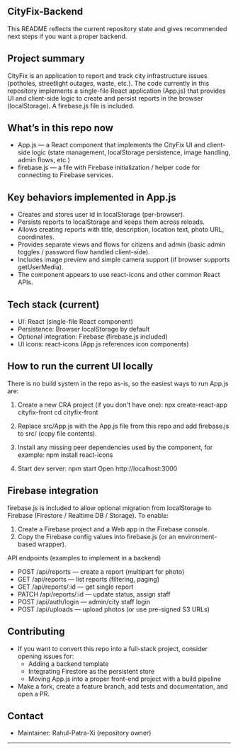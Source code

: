 ## CityFix-Backend
This README reflects the current repository state and gives recommended next steps if you want a proper backend.

## Project summary
CityFix is an application to report and track city infrastructure issues (potholes, streetlight outages, waste, etc.). The code currently in this repository implements a single-file React application (App.js) that provides UI and client-side logic to create and persist reports in the browser (localStorage). A firebase.js file is included.

## What’s in this repo now
- App.js — a React component that implements the CityFix UI and client-side logic (state management, localStorage persistence, image handling, admin flows, etc.)
- firebase.js — a file with Firebase initialization / helper code for connecting to Firebase services.

## Key behaviors implemented in App.js
- Creates and stores user id in localStorage (per-browser).
- Persists reports to localStorage and keeps them across reloads.
- Allows creating reports with title, description, location text, photo URL, coordinates.
- Provides separate views and flows for citizens and admin (basic admin toggles / password flow handled client-side).
- Includes image preview and simple camera support (if browser supports getUserMedia).
- The component appears to use react-icons and other common React APIs.

## Tech stack (current)
- UI: React (single-file React component)
- Persistence: Browser localStorage by default
- Optional integration: Firebase (firebase.js included)
- UI icons: react-icons (App.js references icon components)

## How to run the current UI locally
There is no build system in the repo as-is, so the easiest ways to run App.js are:

1. Create a new CRA project (if you don't have one):
   npx create-react-app cityfix-front
   cd cityfix-front

2. Replace src/App.js with the App.js file from this repo and add firebase.js to src/ (copy file contents).

3. Install any missing peer dependencies used by the component, for example:
   npm install react-icons

4. Start dev server:
   npm start
   Open http://localhost:3000


## Firebase integration
firebase.js is included to allow optional migration from localStorage to Firebase (Firestore / Realtime DB / Storage). To enable:
1. Create a Firebase project and a Web app in the Firebase console.
2. Copy the Firebase config values into firebase.js (or an environment-based wrapper).


API endpoints (examples to implement in a backend)
- POST /api/reports — create a report (multipart for photo)
- GET /api/reports — list reports (filtering, paging)
- GET /api/reports/:id — get single report
- PATCH /api/reports/:id — update status, assign staff
- POST /api/auth/login — admin/city staff login
- POST /api/uploads — upload photos (or use pre-signed S3 URLs)


## Contributing
- If you want to convert this repo into a full-stack project, consider opening issues for:
  - Adding a backend template
  - Integrating Firestore as the persistent store
  - Moving App.js into a proper front-end project with a build pipeline
- Make a fork, create a feature branch, add tests and documentation, and open a PR.

## Contact
- Maintainer: Rahul-Patra-Xi (repository owner)

---
